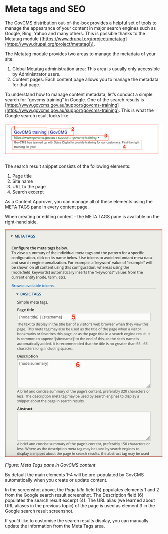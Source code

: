# Meta tags and SEO

The GovCMS distribution out-of-the-box provides a helpful set of tools to manage the appearance of your content in major search engines such as Google, Bing, Yahoo and many others. This is possible thanks to the Metatag module \([https://www.drupal.org/project/metatag](https://www.drupal.org/project/metatag)\).

The Metatag module provides two areas to manage the metadata of your site:

1. Global Metatag administration area: This area is usually only accessible by Administrator users.
2. Content pages: Each content page allows you to manage the metadata for that page.

To understand how to manage content metadata, let’s conduct a simple search for “govcms training” in Google. One of the search results is [https://www.govcms.gov.au/support/govcms-training](https://www.govcms.gov.au/support/govcms-training). This is what the Google search result looks like:  


![](../.gitbook/assets/77%20%281%29%20%281%29.png)

The search result snippet consists of the following elements:  


1. Page title
2. Site name
3. URL to the page
4. Search excerpt

  
As a Content Approver, you can manage all of these elements using the META TAGS pane in every content page.

  
When creating or editing content - the META TAGS pane is available on the right-hand side.

![](../.gitbook/assets/78.png)

_Figure: Meta Tags pane in GovCMS content_

By default the main elements 1-4 will be pre-populated by GovCMS automatically when you create or update content.

In the screenshot above, the _Page title_ field \(5\) populates elements 1 and 2 from the Google search result screenshot. The Description field \(6\) populates the search result excerpt \(4\). The URL alias \(we learned about URL aliases in the previous topic\) of the page is used as element 3 in the Google search result screenshot.

If you’d like to customise the search results display, you can manually update the information from the Meta Tags area.

### 

